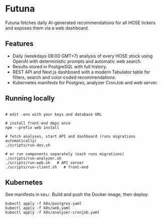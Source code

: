 # Futuna

Futuna fetches daily AI-generated recommendations for all HOSE tickers and exposes them via a web dashboard.

## Features
* Daily (weekdays 08:00 GMT+7) analysis of every HOSE stock using OpenAI with deterministic prompts and automatic web search.
* Results stored in PostgreSQL with full history.
* REST API and Next.js dashboard with a modern Tabulator table for filters, search and color‑coded recommendations.
* Kubernetes manifests for Postgres, analyzer CronJob and web server.

## Running locally
```

# edit .env with your keys and database URL

# install front-end deps once
npm --prefix web install

# fetch analyses, start API and dashboard (runs migrations automatically)
./scripts/run-dev.sh

# or run components separately (each runs migrations)
./scripts/run-analyzer.sh
./scripts/run-web.sh   # API server
./scripts/run-client.sh   # front-end
```

## Kubernetes
See manifests in `k8s/`. Build and push the Docker image, then deploy:
```
kubectl apply -f k8s/postgres.yaml
kubectl apply -f k8s/web.yaml
kubectl apply -f k8s/analyzer-cronjob.yaml
```
